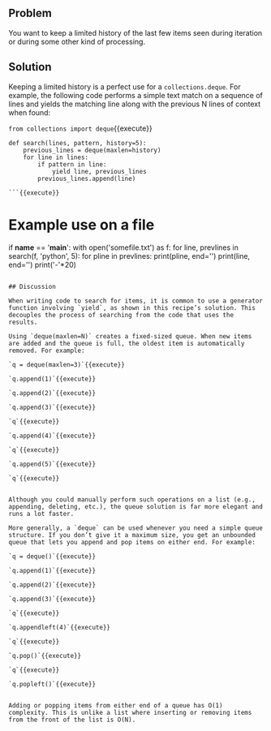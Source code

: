 ## Problem

You want to keep a limited history of the last few items seen during iteration or during some other kind of processing.

## Solution

Keeping a limited history is a perfect use for a `collections.deque`. For example, the following code performs a simple text match on a sequence of lines and yields the matching line along with the previous N lines of context when found:

`from collections import deque`{{execute}}

```
def search(lines, pattern, history=5):
    previous_lines = deque(maxlen=history)
    for line in lines:
        if pattern in line:
            yield line, previous_lines
        previous_lines.append(line)

```{{execute}}

```
# Example use on a file
if __name__ == '__main__':
    with open('somefile.txt') as f:
        for line, prevlines in search(f, 'python', 5):
            for pline in prevlines:
                print(pline, end='')
            print(line, end='')
            print('-'*20)
```

## Discussion

When writing code to search for items, it is common to use a generator function involving `yield`, as shown in this recipe’s solution. This decouples the process of searching from the code that uses the results. 

Using `deque(maxlen=N)` creates a fixed-sized queue. When new items are added and the queue is full, the oldest item is automatically removed. For example:

`q = deque(maxlen=3)`{{execute}}

`q.append(1)`{{execute}}

`q.append(2)`{{execute}}

`q.append(3)`{{execute}}

`q`{{execute}}

`q.append(4)`{{execute}}

`q`{{execute}}

`q.append(5)`{{execute}}

`q`{{execute}}


Although you could manually perform such operations on a list (e.g., appending, deleting, etc.), the queue solution is far more elegant and runs a lot faster.

More generally, a `deque` can be used whenever you need a simple queue structure. If you don’t give it a maximum size, you get an unbounded queue that lets you append and pop items on either end. For example:

`q = deque()`{{execute}}

`q.append(1)`{{execute}}

`q.append(2)`{{execute}}

`q.append(3)`{{execute}}

`q`{{execute}}

`q.appendleft(4)`{{execute}}

`q`{{execute}}

`q.pop()`{{execute}}

`q`{{execute}}

`q.popleft()`{{execute}}


Adding or popping items from either end of a queue has O(1) complexity. This is unlike a list where inserting or removing items from the front of the list is O(N).